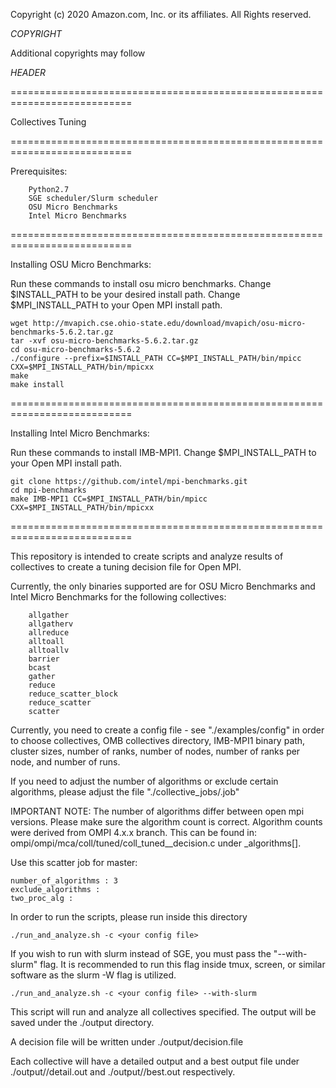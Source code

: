 Copyright (c) 2020      Amazon.com, Inc. or its affiliates.  All Rights
                        reserved.

$COPYRIGHT$

Additional copyrights may follow

$HEADER$

===========================================================================

Collectives Tuning

===========================================================================

Prerequisites:

        Python2.7
        SGE scheduler/Slurm scheduler
        OSU Micro Benchmarks
        Intel Micro Benchmarks

===========================================================================

Installing OSU Micro Benchmarks:

Run these commands to install osu micro benchmarks. Change $INSTALL_PATH
to be your desired install path. Change $MPI_INSTALL_PATH to your Open MPI
install path.

```
wget http://mvapich.cse.ohio-state.edu/download/mvapich/osu-micro-benchmarks-5.6.2.tar.gz
tar -xvf osu-micro-benchmarks-5.6.2.tar.gz
cd osu-micro-benchmarks-5.6.2
./configure --prefix=$INSTALL_PATH CC=$MPI_INSTALL_PATH/bin/mpicc CXX=$MPI_INSTALL_PATH/bin/mpicxx
make
make install
```

===========================================================================

Installing Intel Micro Benchmarks:

Run these commands to install IMB-MPI1. Change $MPI_INSTALL_PATH to your
Open MPI install path.

```
git clone https://github.com/intel/mpi-benchmarks.git
cd mpi-benchmarks
make IMB-MPI1 CC=$MPI_INSTALL_PATH/bin/mpicc CXX=$MPI_INSTALL_PATH/bin/mpicxx
```

===========================================================================

This repository is intended to create scripts and analyze results of
collectives to create a tuning decision file for Open MPI.

Currently, the only binaries supported are for OSU Micro Benchmarks and
Intel Micro Benchmarks for the following collectives:

        allgather
        allgatherv
        allreduce
        alltoall
        alltoallv
        barrier
        bcast
        gather
        reduce
        reduce_scatter_block
        reduce_scatter
        scatter

Currently, you need to create a config file - see "./examples/config" in order
to choose collectives, OMB collectives directory, IMB-MPI1 binary path,
cluster sizes, number of ranks, number of nodes, number of ranks per node,
and number of runs.

If you need to adjust the number of algorithms or exclude certain
algorithms, please adjust the file "./collective_jobs/<collective>.job"

IMPORTANT NOTE: The number of algorithms differ between open mpi versions.
Please make sure the algorithm count is correct. Algorithm counts were
derived from OMPI 4.x.x branch. This can be found in:
ompi/ompi/mca/coll/tuned/coll_tuned_<collective>_decision.c under
<collective>_algorithms[].

Use this scatter job for master:
```
number_of_algorithms : 3
exclude_algorithms :
two_proc_alg :
```

In order to run the scripts, please run inside this directory
```
./run_and_analyze.sh -c <your config file>
```

If you wish to run with slurm instead of SGE, you must pass the "--with-slurm"
flag. It is recommended to run this flag inside tmux, screen, or similar
software as the slurm -W flag is utilized.
```
./run_and_analyze.sh -c <your config file> --with-slurm
```

This script will run and analyze all collectives specified. The output
will be saved under the ./output directory.

A decision file will be written under ./output/decision.file

Each collective will have a detailed output and a best output file under
./output/<collective>/detail.out and ./output/<collective>/best.out
respectively.
